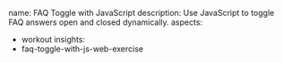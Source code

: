 name: FAQ Toggle with JavaScript
description: Use JavaScript to toggle FAQ answers open and closed dynamically.
aspects:
  - workout
insights:
  - faq-toggle-with-js-web-exercise
